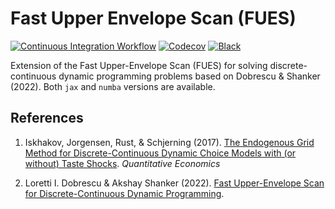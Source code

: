 # Fast Upper Envelope Scan (FUES)

[![Continuous Integration Workflow](https://github.com/OpenSourceEconomics/upper-envelope/actions/workflows/main.yml/badge.svg)](https://github.com/OpenSourceEconomics/upper-envelope/actions/workflows/main.yml)
[![Codecov](https://codecov.io/gh/OpenSourceEconomics/upper-envelope/branch/main/graph/badge.svg)](https://app.codecov.io/gh/OpenSourceEconomics/upper-envelope)
[![Black](https://img.shields.io/badge/code%20style-black-000000.svg)](https://github.com/psf/black)

Extension of the Fast Upper-Envelope Scan (FUES) for solving discrete-continuous dynamic programming problems based on Dobrescu & Shanker (2022). Both
`jax` and `numba` versions are available.

## References

1. Iskhakov, Jorgensen, Rust, & Schjerning (2017).
   [The Endogenous Grid Method for Discrete-Continuous Dynamic Choice Models with (or without) Taste Shocks](http://onlinelibrary.wiley.com/doi/10.3982/QE643/full).
   *Quantitative Economics*


1. Loretti I. Dobrescu & Akshay Shanker (2022).
   [Fast Upper-Envelope Scan for Discrete-Continuous Dynamic Programming](https://dx.doi.org/10.2139/ssrn.4181302).
